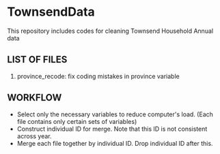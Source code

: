 # TownsendData
This repository includes codes for cleaning Townsend Household Annual data <br>

## LIST OF FILES
1. province_recode: fix coding mistakes in province variable <br>

## WORKFLOW
- Select only the necessary variables to reduce computer's load. (Each file contains only certain sets of variables) <br>  
- Construct individual ID for merge. Note that this ID is not consistent across year. <br>
- Merge each file together by individual ID. Drop individual ID after this. <br>


